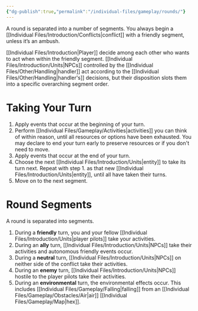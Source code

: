 ```yaml
---
{"dg-publish":true,"permalink":"/individual-files/gameplay/rounds/"}
---
```


A round is separated into a number of segments. You always begin a [[Individual Files/Introduction/Conflicts\|conflict]] with a friendly segment, unless it’s an ambush.

[[Individual Files/Introduction\|Player]] decide among each other who wants to act when within the friendly segment. [[Individual Files/Introduction/Units\|NPCs]] controlled by the [[Individual Files/Other/Handling\|handler]] act according to the [[Individual Files/Other/Handling\|handler's]] decisions, but their disposition slots them into a specific overarching segment order.

# Taking Your Turn
1. Apply events that occur at the beginning of your turn.
2. Perform [[Individual Files/Gameplay/Activities\|activities]] you can think of within reason, until all resources or options have been exhausted. You may declare to end your turn early to preserve resources or if you don't need to move.
3. Apply events that occur at the end of your turn.
4. Choose the next [[Individual Files/Introduction/Units\|entity]] to take its turn next. Repeat with step 1. as that new [[Individual Files/Introduction/Units\|entity]], until all have taken their turns.
5. Move on to the next segment.

# Round Segments
A round is separated into segments.
1. During a **friendly** turn, you and your fellow [[Individual Files/Introduction/Units\|player pilots]] take your activities.
2. During an **ally** turn, [[Individual Files/Introduction/Units\|NPCs]] take their activities and autonomous friendly events occur.
3. During a **neutral** turn, [[Individual Files/Introduction/Units\|NPCs]] on neither side of the conflict take their activities.
4. During an **enemy** turn, [[Individual Files/Introduction/Units\|NPCs]] hostile to the player pilots take their activities.
5. During an **environmental** turn, the environmental effects occur. This includes [[Individual Files/Gameplay/Falling\|falling]] from an [[Individual Files/Gameplay/Obstacles/Air\|air]] [[Individual Files/Gameplay/Map\|hex]].
